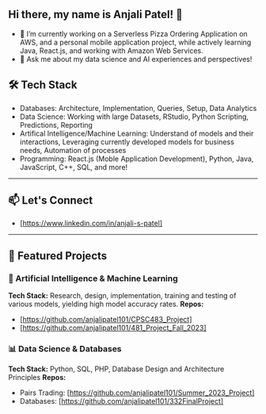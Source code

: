 ## Hi there, my name is Anjali Patel! 👋

- 🔭 I’m currently working on a Serverless Pizza Ordering Application on AWS, and a personal mobile application project, while actively learning Java, React.js, and working with Amazon Web Services. 
- 💬 Ask me about my data science and AI experiences and perspectives!

## 🛠 Tech Stack
- Databases: Architecture, Implementation, Queries, Setup, Data Analytics
- Data Science: Working with large Datasets, RStudio, Python Scripting, Predictions, Reporting
- Artifical Intelligence/Machine Learning: Understand of models and their interactions, Leveraging currently developed models for business needs, Automation of processes
- Programming: React.js (Moble Application Development), Python, Java, JavaScript, C++, SQL, and more!
---

## 📫 Let's Connect

- [https://www.linkedin.com/in/anjali-s-patel]

---

## 🚀 Featured Projects

### 🔧 Artificial Intelligence & Machine Learning
**Tech Stack:** Research, design, implementation, training and testing of various models, yielding high model accuracy rates. 
**Repos:** 
- [https://github.com/anjalipatel101/CPSC483_Project]
- [https://github.com/anjalipatel101/481_Project_Fall_2023]

### 📊 Data Science & Databases
**Tech Stack:** Python, SQL, PHP, Database Design and Architecture Principles
**Repos:** 
- Pairs Trading: [https://github.com/anjalipatel101/Summer_2023_Project]
- Databases: [https://github.com/anjalipatel101/332FinalProject]

